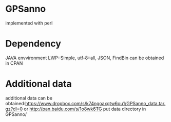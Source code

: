 # GPSanno
  implemented with perl
# Dependency
  JAVA envvironment
  LWP::Simple, utf-8::all, JSON, FindBin can be obtained in CPAN
# Additional data
  additional data can be obtained:https://www.dropbox.com/s/k74ngoaxgtw6ou1/GPSanno_data.tar.gz?dl=0 or http://pan.baidu.com/s/1o8wk6TG
  put data directory in GPSanno/

